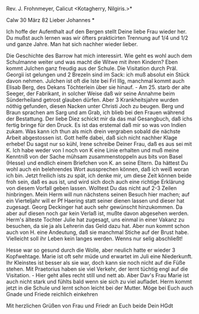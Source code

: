 Rev. J. Frohnmeyer, Calicut <Kotagherry, Nilgiris.>*

 Calw 30 März 82
Lieber Johannes <Frohnmy>*

Ich hoffe der Aufenthalt auf den Bergen stellt Deine liebe Frau wieder her. Du mußst auch lernen was wir öfters prakticirten Trennung auf 1/4 und 1/2 und ganze Jahre. Man hat sich nachher wieder lieber.

Die Geschichte des Barrow hat mich interessirt. Wie geht es wohl auch dem Schulmanne weiter und was macht die Witwe mit ihren Kindern? 
Eben kommt Julchen ganz freudig aus der Schule. Die Visitation durch Präl. Georgii ist gelungen und 2 Brezeln sind im Sack: ich muß absolut ein Stück davon nehmen. Julchen ist oft die Iste bei Frl Illg, manchmal kommt auch Elisab Berg, des Dekans Töchterlein über sie hinauf. - Am 25. starb der alte Seeger, der Fabrikant, in solcher Weise daß wir seine Annahme beim Sünderheiland getrost glauben dürfen. Aber 3 Krankheitsjahre wurden nöthig gefunden, diesen Nacken unter Christi Joch zu beugen. Berg und Braun sprachen am Sarg und am Grab, ich blieb bei den Frauen während der Bestattung. 
Der liebe Diez schickt mir da das mal Gesangbuch, daß ichs fertig bringe für den Druck. Es ist das erstemal daß mir so was von Indien zukam. Was kann ich thun als mich drein vergraben sobald die nächste Arbeit abgestossen ist. Gott helfe dabei, daß sich nicht nachher Klage erhebe! 
Du sagst nur so kühl, Irene schreibe Deiner Frau, daß es aus sei mit K. Ich habe weder von I noch von K eine Linie erhalten und muß meine Kenntniß von der Sache mühsam zusammenstoppeln aus bits von Basel (Hesse) und endlich einem Briefchen von K. an seine Eltern. Da hättest Du wohl auch ein belehrendes Wort aussprechen können, daß ich weiß woran ich bin. Jetzt freilich ists zu spät, ich denke mir, um diese Zeit können beide froh sein, daß es aus ist, und wird sich doch auch eine richtige Erklärung von diesem Vorfall geben lassen. Wolltest Du das nicht auf 2-3 Zeilen hinbringen. 
Mein Herm will nun nächstens seinen Besuch hier machen; auf ein Vierteljahr will er Pf Haering statt seiner dienen lassen und dieser hat zugesagt. Georg Deckinger hat auch sehr gewünscht hinzukommen. Da aber auf diesen noch gar kein Verlaß ist, mußte davon abgesehen werden. Herm's älteste Tochter Julie hat zugesagt, uns einmal in einer Vakanz zu besuchen, da sie ja als Lehrerin das Geld dazu hat. Aber nun kommt schon auch von H. eine Andeutung, daß sie manchmal Stiche auf der Brust habe. Vielleicht soll ihr Leben kein langes werden. Wenns nur selig abschließt!

Hesse war so gesund durch die Wolle, aber neulich hatte er wieder 3 Kopfwehtage. Marie ist oft sehr müde und erwartet im Juli eine Niederkunft. Ihr Kleinstes ist besser als sie war, doch kann sie noch nicht auf die Füße stehen. Mit Praetorius haben sie viel Verkehr, der lernt tüchtig engl auf die Visitation. - Hier geht alles recht still und nett ab. Aber Dav's Frau Marie ist auch nicht stark und fühlts bald wenn sie sich zu viel aufladet. Herm kommt jetzt in die Schule und lernt schon leicht bei der Mutter. Möge bei Euch auch Gnade und Friede reichlich einkehren

Mit herzlichen Grüßen von Frau und Friedr an Euch beide
 Dein HGdt
